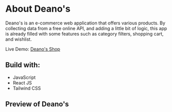 # About Deano's

Deano's is an e-commerce web application that offers various products. By collecting data from a free online API, and adding a little bit of logic, this app is already filled with some features such as category filters, shopping cart, and wishlist.

Live Demo: [Deano's Shop](https://deanos.vercel.app/)

## Build with:

- JavaScript
- React JS
- Tailwind CSS

## Preview of Deano's
